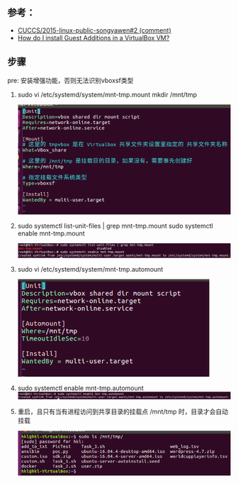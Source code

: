 ## 参考：

- [CUCCS/2015-linux-public-songyawen#2 (comment)](https://github.com/CUCCS/2015-linux-public-songyawen/pull/2#discussion_r176981741)
- [How do I install Guest Additions in a VirtualBox VM?](https://askubuntu.com/questions/22743/how-do-i-install-guest-additions-in-a-virtualbox-vm/22745#22745)


## 步骤

pre: 安装增强功能，否则无法识别vboxsf类型

1. sudo vi /etc/systemd/system/mnt-tmp.mount
mkdir /mnt/tmp

    ![](img/mnt0.png)

2. sudo systemctl list-unit-files | grep mnt-tmp.mount
sudo systemctl enable mnt-tmp.mount

    ![](img/mnt1.png)

3. sudo vi /etc/systemd/system/mnt-tmp.automount

    ![](img/mnt2.png)

4. sudo systemctl enable mnt-tmp.automount
    ![](img/mnt3.png)

5. 重启，且只有当有进程访问到共享目录的挂载点 /mnt/tmp 时，目录才会自动挂载

    ![](img/mnt.png)
